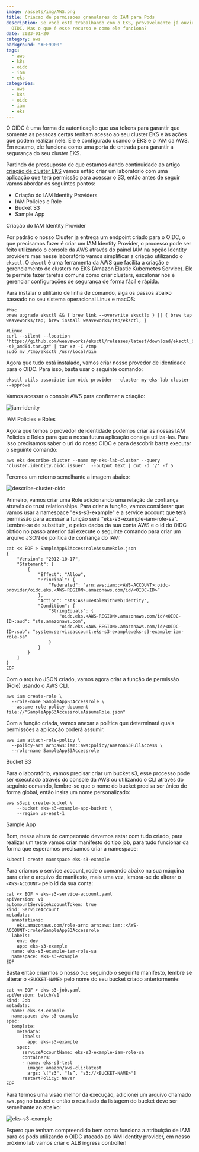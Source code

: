 ```yaml
---
image: /assets/img/AWS.png
title: Criacao de permissoes granulares do IAM para Pods
description: Se você está trabalhando com o EKS, provavelmente já ouviu falar de
  OIDC. Mas o que é esse recurso e como ele funciona?
date: 2023-01-20
category: aws
background: "#FF9900"
tags:
  - aws
  - k8s
  - oidc
  - iam
  - eks
categories:
  - aws
  - k8s
  - oidc
  - iam
  - eks
---
```

O OIDC é uma forma de autenticação que usa tokens para garantir que somente as pessoas certas tenham acesso ao seu cluster EKS e às ações que podem realizar nele. Ele é configurado usando o EKS e o IAM da AWS. Em resumo, ele funciona como uma porta de entrada para garantir a segurança do seu cluster EKS.

Partindo do pressuposto de que estamos dando continuidade ao artigo [criação de cluster EKS](https://thiagoalexandria.com.br/criando-um-cluster-no-amazon-eks/) vamos então criar um laboratório com uma aplicação que terá permissão para acessar o S3, então antes de seguir vamos abordar os seguintes pontos:

* Criação do IAM Identity Providers
* IAM Policies e Role
* Bucket S3
* Sample App

Criação do IAM Identity Provider

Por padrão o nosso Cluster ja entrega um endpoint criado para o OIDC, o que precisamos fazer é criar um IAM Identity Provider, o processo pode ser feito utilizando o console da AWS através do painel IAM na opção Identity providers mas nesse laboratório vamos simplificar a criação utilizando o `eksctl`. O `eksctl` é uma ferramenta da AWS que facilita a criação e gerenciamento de clusters no EKS (Amazon Elastic Kubernetes Service). Ele te permite fazer tarefas comuns como criar clusters, escalonar nós e gerenciar configurações de segurança de forma fácil e rápida.

Para instalar o utilitário de linha de comando, siga os passos abaixo baseado no seu sistema operacional Linux e macOS:

```
#Mac
brew upgrade eksctl && { brew link --overwrite eksctl; } || { brew tap weaveworks/tap; brew install weaveworks/tap/eksctl; }

#Linux
curl --silent --location "https://github.com/weaveworks/eksctl/releases/latest/download/eksctl_$(uname -s)_amd64.tar.gz" | tar xz -C /tmp
sudo mv /tmp/eksctl /usr/local/bin
```

Agora que tudo está instalado, vamos criar nosso provedor de identidade para o OIDC. Para isso, basta usar o seguinte comando:

```
eksctl utils associate-iam-oidc-provider --cluster my-eks-lab-cluster --approve
```

Vamos acessar o console AWS para confirmar a criação:

![iam-idenity](/assets/img/iam-idenity.png)

I﻿AM Policies e Roles

Agora que temos o provedor de identidade podemos criar as nossas IAM Policies e Roles para que a nossa futura aplicação consiga utiliza-las. Para isso precisamos saber o url do nosso OIDC e para descobrir basta executar o seguinte comando:

```
aws eks describe-cluster --name my-eks-lab-cluster --query "cluster.identity.oidc.issuer"  --output text | cut -d '/' -f 5
```

Teremos um retorno semelhante a imagem abaixo:

![describe-cluster-oidc](/assets/img/describe-cluster-oidc.png)

Primeiro, vamos criar uma Role adicionando uma relação de confiança através do trust relationships. Para criar a função, vamos considerar que vamos usar a namespace "eks-s3-example" e a service account que terá permissão para acessar a função será "eks-s3-example-iam-role-sa". Lembre-se de substituir <AWS-ACCOUNT>, <AWS-REGION> e <OIDC-ID> pelos dados da sua conta AWS e o id do OIDC obtido no passo anterior dai execute o seguinte comando para criar um arquivo JSON de política de confiança do IAM:

```
cat << EOF > SampleAppS3AccessroleAssumeRole.json
{
    "Version": "2012-10-17",
    "Statement": [
        {
            "Effect": "Allow",
            "Principal": {
                "Federated": "arn:aws:iam::<AWS-ACCOUNT>:oidc-provider/oidc.eks.<AWS-REGION>.amazonaws.com/id/<OIDC-ID>”
            },
            "Action": "sts:AssumeRoleWithWebIdentity",
            "Condition": {
                "StringEquals": {
                    "oidc.eks.<AWS-REGION>.amazonaws.com/id/<OIDC-ID>:aud": "sts.amazonaws.com",
                    "oidc.eks.<AWS-REGION>.amazonaws.com/id/<OIDC-ID>:sub": "system:serviceaccount:eks-s3-example:eks-s3-example-iam-role-sa"
                }
            }
        }
    ]
}
EOF
```

Com o arquivo JSON criado, vamos agora criar a função de permissão (Role) usando o AWS CLI.

```
aws iam create-role \
  --role-name SampleAppS3Accessrole \
  --assume-role-policy-document file://"SampleAppS3AccessroleAssumeRole.json"
```

Com a função criada, vamos anexar a política que determinará quais permissões a aplicação poderá assumir.

```
aws iam attach-role-policy \
  --policy-arn arn:aws:iam::aws:policy/AmazonS3FullAccess \
  --role-name SampleAppS3Accessrole
```

Bucket S3

Para o laboratório, vamos precisar criar um bucket s3, esse processo pode ser executado através do console da AWS ou utilizando o CLI através do seguinte comando, lembre-se que o nome do bucket precisa ser único de forma global, então insira um nome personalizado:

```
aws s3api create-bucket \
    --bucket eks-s3-example-app-bucket \
    --region us-east-1
```

Sample App

Bom, nessa altura do campeonato devemos estar com tudo criado, para realizar um teste vamos criar manifesto do tipo job, para tudo funcionar da forma que esperamos precisamos criar a namespace:

```
kubectl create namespace eks-s3-example
```

Para criamos o service account, rode o comando abaixo na sua máquina para criar o arquivo de manifesto, mais uma vez, lembra-se de alterar o `<AWS-ACCOUNT>` pelo id da sua conta:

```
cat << EOF > eks-s3-service-account.yaml
apiVersion: v1
automountServiceAccountToken: true
kind: ServiceAccount
metadata:
  annotations:
    eks.amazonaws.com/role-arn: arn:aws:iam::<AWS-ACCOUNT>:role/SampleAppS3Accessrole
  labels:
    env: dev
    app: eks-s3-example
  name: eks-s3-example-iam-role-sa
  namespace: eks-s3-example
EOF
```

Basta então criarmos o nosso `Job` seguindo o seguinte manifesto, lembre se alterar o `<BUCKET-NAME>` pelo nome do seu bucket criado anteriormente:

```
cat << EOF > eks-s3-job.yaml
apiVersion: batch/v1
kind: Job
metadata:
  name: eks-s3-example 
  namespace: eks-s3-example
spec:
  template:
    metadata:
      labels:
        app: eks-s3-example
    spec:
      serviceAccountName: eks-s3-example-iam-role-sa
      containers:
      - name: eks-s3-test
        image: amazon/aws-cli:latest
        args: \["s3", "ls”, "s3://<BUCKET-NAME>"]
      restartPolicy: Never
EOF
```

Para termos uma visão melhor da execução, adicionei um arquivo chamado `aws.png` no bucket e então o resultado da listagem do bucket deve ser semelhante ao abaixo:

![eks-s3-example](/assets/img/eks-s3-example.png)

Espero que tenham compreendido bem como funciona a atribuição de IAM para os pods utilizando o OIDC atacado ao IAM Identity provider, em nosso próximo lab vamos criar o ALB ingress controller!